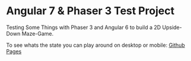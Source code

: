# Angular 7 & Phaser 3 Test Project

Testing Some Things with Phaser 3 and Angular 6 to build a 2D Upside-Down Maze-Game.

To see whats the state you can play around on desktop or mobile: [Github Pages](https://moblaa.github.io/AngularSensory/)
